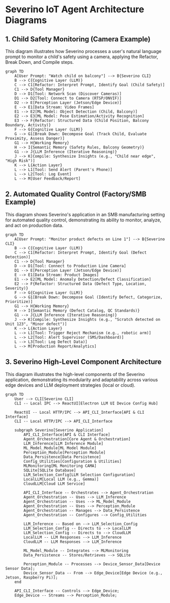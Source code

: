 # Severino IoT Agent Architecture Diagrams

## 1. Child Safety Monitoring (Camera Example)

This diagram illustrates how Severino processes a user's natural language prompt to monitor a child's safety using a camera, applying the Refactor, Break Down, and Compile steps.

```mermaid
graph TD
    A[User Prompt: "Watch child on balcony"] --> B{Severino CLI}
    B --> C{Cognitive Layer (LLM)}
    C --> C1[Refactor: Interpret Prompt, Identify Goal (Child Safety)]
    C1 --> D{Tool Manager}
    D --> D1[Tool: Network Scan (Discover Cameras)]
    D1 --> D2[Tool: Connect to Camera (RTSP/ONVIF)]
    D2 --> E[Perception Layer (Jetson/Edge Device)]
    E --> E1[Data Stream: Video Frames]
    E1 --> E2[ML Model: Object Detection (Child, Balcony)]
    E2 --> E3[ML Model: Pose Estimation/Activity Recognition]
    E3 --> F{Refactor: Structured Data (Child Position, Balcony Boundary, Activity)}
    F --> G{Cognitive Layer (LLM)}
    G --> G1[Break Down: Decompose Goal (Track Child, Evaluate Proximity, Assess Danger)]
    G1 --> H{Working Memory}
    H --> I{Semantic Memory (Safety Rules, Balcony Geometry)}
    G1 --> J{LLM Inference (Iterative Reasoning)}
    J --> K[Compile: Synthesize Insights (e.g., "Child near edge", "High Risk")]
    K --> L{Action Layer}
    L --> L1[Tool: Send Alert (Parent's Phone)]
    L --> L2[Tool: Log Event]
    L --> M[User Feedback/Report]
```

## 2. Automated Quality Control (Factory/SMB Example)

This diagram shows Severino's application in an SMB manufacturing setting for automated quality control, demonstrating its ability to monitor, analyze, and act on production data.

```mermaid
graph TD
    A[User Prompt: "Monitor product defects on Line 1"] --> B{Severino CLI}
    B --> C{Cognitive Layer (LLM)}
    C --> C1[Refactor: Interpret Prompt, Identify Goal (Defect Detection)]
    C1 --> D{Tool Manager}
    D --> D1[Tool: Connect to Production Line Camera]
    D1 --> E[Perception Layer (Jetson/Edge Device)]
    E --> E1[Data Stream: Product Images]
    E1 --> E2[ML Model: Anomaly Detection/Defect Classification]
    E2 --> F{Refactor: Structured Data (Defect Type, Location, Severity)}
    F --> G{Cognitive Layer (LLM)}
    G --> G1[Break Down: Decompose Goal (Identify Defect, Categorize, Prioritize)]
    G1 --> H{Working Memory}
    H --> I{Semantic Memory (Defect Catalog, QC Standards)}
    G1 --> J{LLM Inference (Iterative Reasoning)}
    J --> K[Compile: Synthesize Insights (e.g., "Scratch detected on Unit 123", "Minor defect")]
    K --> L{Action Layer}
    L --> L1[Tool: Trigger Reject Mechanism (e.g., robotic arm)]
    L --> L2[Tool: Alert Supervisor (SMS/Dashboard)]
    L --> L3[Tool: Log Defect Data)]
    L --> M[Production Report/Analytics]
```

## 3. Severino High-Level Component Architecture

This diagram illustrates the high-level components of the Severino application, demonstrating its modularity and adaptability across various edge devices and LLM deployment strategies (local or cloud).

```mermaid
graph TD
    User --> CLI[Severino CLI]
    CLI -- Local IPC --> ReactUI[Electron LLM UI Device Config Hub]

    ReactUI -- Local HTTP/IPC --> API_CLI_Interface[API & CLI Interface]
    CLI -- Local HTTP/IPC --> API_CLI_Interface

    subgraph Severino[Severino Application]
        API_CLI_Interface[API & CLI Interface]
        Agent_Orchestration[Core Agent & Orchestration]
        LLM_Inference[LLM Inference Module]
        ML_Model_Module[ML Model Module]
        Perception_Module[Perception Module]
        Data_Persistence[Data Persistence]
        Config_Utilities[Configuration & Utilities]
        MLMonitoring[ML Monitoring CAMA]
        SQLite[SQLite Database]
        LLM_Selection_Config[LLM Selection Configuration]
        LocalLLM[Local LLM (e.g., Gemma)]
        CloudLLM[Cloud LLM Service]

        API_CLI_Interface -- Orchestrates --> Agent_Orchestration
        Agent_Orchestration -- Uses --> LLM_Inference
        Agent_Orchestration -- Uses --> ML_Model_Module
        Agent_Orchestration -- Uses --> Perception_Module
        Agent_Orchestration -- Manages --> Data_Persistence
        Agent_Orchestration -- Configures --> Config_Utilities

        LLM_Inference -- Based on --> LLM_Selection_Config
        LLM_Selection_Config -- Directs to --> LocalLLM
        LLM_Selection_Config -- Directs to --> CloudLLM
        LocalLLM -- LLM Responses --> LLM_Inference
        CloudLLM -- LLM Responses --> LLM_Inference

        ML_Model_Module -- Integrates --> MLMonitoring
        Data_Persistence -- Stores/Retrieves --> SQLite

        Perception_Module -- Processes --> Device_Sensor_Data[Device Sensor Data];
        Device_Sensor_Data -- From --> Edge_Device[Edge Device (e.g., Jetson, Raspberry Pi)];
    end

    API_CLI_Interface -- Controls --> Edge_Device;
    Edge_Device -- Streams --> Perception_Module;
```